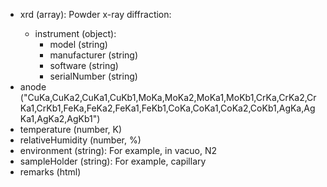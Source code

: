 - xrd (array<object>): Powder x-ray diffraction:
  - instrument (object):
    - model (string)
    - manufacturer (string)
    - software (string)
    - serialNumber (string)
- anode ("CuKa,CuKa2,CuKa1,CuKb1,MoKa,MoKa2,MoKa1,MoKb1,CrKa,CrKa2,CrKa1,CrKb1,FeKa,FeKa2,FeKa1,FeKb1,CoKa,CoKa1,CoKa2,CoKb1,AgKa,AgKa1,AgKa2,AgKb1")
- temperature (number, K)
- relativeHumidity (number, %)
- environment (string): For example, in vacuo, N2
- sampleHolder (string): For example, capillary
- remarks (html)
